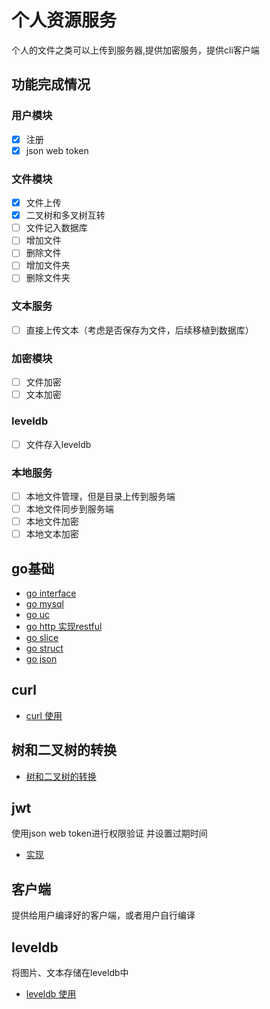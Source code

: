 # 个人资源服务
个人的文件之类可以上传到服务器,提供加密服务，提供cli客户端
## 功能完成情况
### 用户模块 
* [X] 注册 
* [X] json web token 
### 文件模块 
* [X] 文件上传
* [X] 二叉树和多叉树互转
* [ ] 文件记入数据库
* [ ] 增加文件 
* [ ] 删除文件
* [ ] 增加文件夹
* [ ] 删除文件夹 
### 文本服务 
* [ ] 直接上传文本（考虑是否保存为文件，后续移植到数据库）
### 加密模块
* [ ] 文件加密
* [ ] 文本加密
### leveldb 
* [ ] 文件存入leveldb
### 本地服务 
* [ ] 本地文件管理，但是目录上传到服务端  
* [ ] 本地文件同步到服务端
* [ ] 本地文件加密
* [ ] 本地文本加密
 
## go基础

* [go interface](docs/go%20interface.md)
* [go mysql](docs/go%20mysql使用.md)
* [go uc](docs/go%20uint%20case.md)
* [go http 实现restful](docs/go使用http实现restful.md)
* [go slice ](docs/go%20slice%20动态增删.md)
* [go struct](docs/go%20struct.md)
* [go json](docs/go使用json.md)

## curl
* [curl 使用](docs/curl%20usage.md)

## 树和二叉树的转换 

* [树和二叉树的转换](main/filetree/converter)

## jwt
使用json web token进行权限验证
并设置过期时间
* [实现](main/jwtutil)


## 客户端

提供给用户编译好的客户端，或者用户自行编译


## leveldb

将图片、文本存储在leveldb中

* [leveldb 使用](docs/leveldb.md)